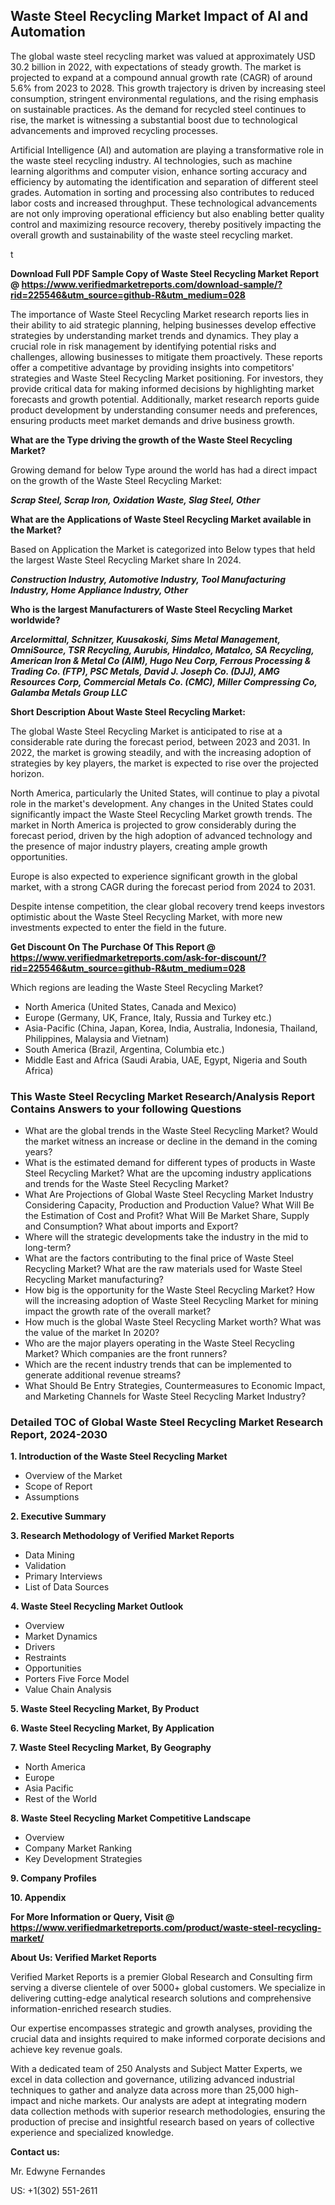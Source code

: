 <h2>Waste Steel Recycling Market Impact of AI and Automation</h2><p>The global waste steel recycling market was valued at approximately USD 30.2 billion in 2022, with expectations of steady growth. The market is projected to expand at a compound annual growth rate (CAGR) of around 5.6% from 2023 to 2028. This growth trajectory is driven by increasing steel consumption, stringent environmental regulations, and the rising emphasis on sustainable practices. As the demand for recycled steel continues to rise, the market is witnessing a substantial boost due to technological advancements and improved recycling processes.</p><p>Artificial Intelligence (AI) and automation are playing a transformative role in the waste steel recycling industry. AI technologies, such as machine learning algorithms and computer vision, enhance sorting accuracy and efficiency by automating the identification and separation of different steel grades. Automation in sorting and processing also contributes to reduced labor costs and increased throughput. These technological advancements are not only improving operational efficiency but also enabling better quality control and maximizing resource recovery, thereby positively impacting the overall growth and sustainability of the waste steel recycling market.</p>t</p><p id="" class=""><strong>Download Full PDF Sample Copy of Waste Steel Recycling Market Report @ <a href="https://www.verifiedmarketreports.com/download-sample/?rid=225546&utm_source=github-R&utm_medium=028" target="_blank">https://www.verifiedmarketreports.com/download-sample/?rid=225546&utm_source=github-R&utm_medium=028</a></strong></p><p>The importance of&nbsp;Waste Steel Recycling Market research reports lies in their ability to aid strategic planning, helping businesses develop effective strategies by understanding market trends and dynamics. They play a crucial role in risk management by identifying potential risks and challenges, allowing businesses to mitigate them proactively. These reports offer a competitive advantage by providing insights into competitors' strategies and Waste Steel Recycling Market positioning. For investors, they provide critical data for making informed decisions by highlighting market forecasts and growth potential. Additionally, market research reports guide product development by understanding consumer needs and preferences, ensuring products meet market demands and drive business growth.</p><p><strong>What are the&nbsp;Type driving the growth of the Waste Steel Recycling Market?</strong></p><p id="" class="">Growing demand for below Type around the world has had a direct impact on the growth of the Waste Steel Recycling Market:</p><em><strong>Scrap Steel, Scrap Iron, Oxidation Waste, Slag Steel, Other</strong></em></p><strong>What are the&nbsp;Applications&nbsp;of Waste Steel Recycling Market available in the Market?</strong></p><p id="" class="">Based on Application the Market is categorized into Below types that held the largest Waste Steel Recycling Market share In 2024.</p><em><strong>Construction Industry, Automotive Industry, Tool Manufacturing Industry, Home Appliance Industry, Other</strong></em></p><strong>Who is the largest Manufacturers of Waste Steel Recycling Market worldwide?</strong></p><p><em><strong>Arcelormittal, Schnitzer, Kuusakoski, Sims Metal Management, OmniSource, TSR Recycling, Aurubis, Hindalco, Matalco, SA Recycling, American Iron & Metal Co (AIM), Hugo Neu Corp, Ferrous Processing & Trading Co. (FTP), PSC Metals, David J. Joseph Co. (DJJ), AMG Resources Corp, Commercial Metals Co. (CMC), Miller Compressing Co, Galamba Metals Group LLC</strong></em></p><p id="" class=""><strong>Short Description About Waste Steel Recycling Market:</strong></p><p>The global Waste Steel Recycling Market is anticipated to rise at a considerable rate during the forecast period, between 2023 and 2031. In 2022, the market is growing steadily, and with the increasing adoption of strategies by key players, the market is expected to rise over the projected horizon.</p><p>North America, particularly the United States, will continue to play a pivotal role in the market's development. Any changes in the United States could significantly impact the Waste Steel Recycling Market growth trends. The market in North America is projected to grow considerably during the forecast period, driven by the high adoption of advanced technology and the presence of major industry players, creating ample growth opportunities.</p><p>Europe is also expected to experience significant growth in the global market, with a strong CAGR during the forecast period from 2024 to 2031.</p><p>Despite intense competition, the clear global recovery trend keeps investors optimistic about the Waste Steel Recycling Market, with more new investments expected to enter the field in the future.</p><p id="" class=""><strong>Get Discount On The Purchase Of This Report @ <a href="https://www.verifiedmarketreports.com/ask-for-discount/?rid=225546&utm_source=github-R&utm_medium=028" target="_blank">https://www.verifiedmarketreports.com/ask-for-discount/?rid=225546&utm_source=github-R&utm_medium=028</a></strong></p>Which regions are leading the Waste Steel Recycling Market?</p><ul><li>North America (United States, Canada and Mexico)</li><li>Europe (Germany, UK, France, Italy, Russia and Turkey etc.)</li><li>Asia-Pacific (China, Japan, Korea, India, Australia, Indonesia, Thailand, Philippines, Malaysia and Vietnam)</li><li>South America (Brazil, Argentina, Columbia etc.)</li><li>Middle East and Africa (Saudi Arabia, UAE, Egypt, Nigeria and South Africa)</li></ul><h3 id="" class="">This Waste Steel Recycling Market Research/Analysis Report Contains Answers to your following Questions</h3><ul><li>What are the global trends in the Waste Steel Recycling Market? Would the market witness an increase or decline in the demand in the coming years?</li><li>What is the estimated demand for different types of products in Waste Steel Recycling Market? What are the upcoming industry applications and trends for the Waste Steel Recycling Market?</li><li>What Are Projections of Global Waste Steel Recycling Market Industry Considering Capacity, Production and Production Value? What Will Be the Estimation of Cost and Profit? What Will Be Market Share, Supply and Consumption? What about imports and Export?</li><li>Where will the strategic developments take the industry in the mid to long-term?</li><li>What are the factors contributing to the final price of Waste Steel Recycling Market? What are the raw materials used for Waste Steel Recycling Market manufacturing?</li><li>How big is the opportunity for the Waste Steel Recycling Market? How will the increasing adoption of Waste Steel Recycling Market for mining impact the growth rate of the overall market?</li><li>How much is the global Waste Steel Recycling Market worth? What was the value of the market In 2020?</li><li>Who are the major players operating in the Waste Steel Recycling Market? Which companies are the front runners?</li><li>Which are the recent industry trends that can be implemented to generate additional revenue streams?</li><li>What Should Be Entry Strategies, Countermeasures to Economic Impact, and Marketing Channels for Waste Steel Recycling Market Industry?</li></ul><h3 id="" class="">Detailed TOC of Global Waste Steel Recycling Market Research Report, 2024-2030</h3><p id="" class=""><strong>1. Introduction of the Waste Steel Recycling Market</strong></p><ul><li>Overview of the Market</li><li>Scope of Report</li><li>Assumptions</li></ul><p id="" class=""><strong>2. Executive Summary</strong></p><p id="" class=""><strong>3. Research Methodology of Verified Market Reports</strong></p><ul><li>Data Mining</li><li>Validation</li><li>Primary Interviews</li><li>List of Data Sources</li></ul><p id="" class=""><strong>4. Waste Steel Recycling Market Outlook</strong></p><ul><li>Overview</li><li>Market Dynamics</li><li>Drivers</li><li>Restraints</li><li>Opportunities</li><li>Porters Five Force Model</li><li>Value Chain Analysis</li></ul><p id="" class=""><strong>5. Waste Steel Recycling Market, By Product</strong></p><p id="" class=""><strong>6. Waste Steel Recycling Market, By Application</strong></p><p id="" class=""><strong>7. Waste Steel Recycling Market, By Geography</strong></p><ul><li>North America</li><li>Europe</li><li>Asia Pacific</li><li>Rest of the World</li></ul><p id="" class=""><strong>8. Waste Steel Recycling Market Competitive Landscape</strong></p><ul><li>Overview</li><li>Company Market Ranking</li><li>Key Development Strategies</li></ul><p id="" class=""><strong>9. Company Profiles</strong></p><p id="" class=""><strong>10. Appendix</strong></p><p id="" class=""><strong>For More Information or Query, Visit @ <a href="https://www.verifiedmarketreports.com/product/waste-steel-recycling-market/" target="_blank">https://www.verifiedmarketreports.com/product/waste-steel-recycling-market/</a></strong></p><p id="" class=""><strong>About Us: Verified Market Reports</strong></p><p id="" class="">Verified Market Reports is a premier Global Research and Consulting firm serving a diverse clientele of over 5000+ global customers. We specialize in delivering cutting-edge analytical research solutions and comprehensive information-enriched research studies.</p><p id="" class="">Our expertise encompasses strategic and growth analyses, providing the crucial data and insights required to make informed corporate decisions and achieve key revenue goals.</p><p id="" class="">With a dedicated team of 250 Analysts and Subject Matter Experts, we excel in data collection and governance, utilizing advanced industrial techniques to gather and analyze data across more than 25,000 high-impact and niche markets. Our analysts are adept at integrating modern data collection methods with superior research methodologies, ensuring the production of precise and insightful research based on years of collective experience and specialized knowledge.</p><p id="" class=""><strong>Contact us:</strong></p><p id="" class="">Mr. Edwyne Fernandes</p><p id="" class="">US: +1(302) 551-2611</p>